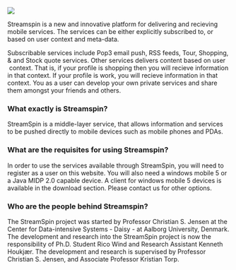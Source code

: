 [![](http://streamspin.com/images/streamspinlogo1.gif)](http://streamspin.com)


Streamspin is a new and innovative platform for delivering and recieving mobile services. The services can be either explicitly subscribed to, or based on user context and meta-data.

Subscribable services include Pop3 email push, RSS feeds, Tour, Shopping, & and Stock quote services. Other services delivers content based on user &nbsp;context. That is, if your profile is shopping then you will recieve information in that context. If your profile is work, you will recieve information in that context. You as a user can develop your own private services and share them amongst your friends and others.


### What exactly is Streamspin? ###
StreamSpin is a middle-layer service, that allows information and services to be pushed directly to mobile devices such as mobile phones and PDAs.


### What are the requisites for using Streamspin? ###
In order to use the services available through StreamSpin, you will need to register as a user on this website. You will also need a windows mobile 5 or a Java MIDP 2.0 capable device. A client for windows mobile 5 devices is available in the download section. Please contact us for other options.


### Who are the people behind Streamspin? ###
The StreamSpin project was started by Professor Christian S. Jensen at the Center for Data-intensive Systems - Daisy - at Aalborg University, Denmark. The development and research into the StreamSpin project is now the responsibility of Ph.D. Student Rico Wind and Research Assistant Kenneth Houkjær. The development and research is supervised by Professor Christian S. Jensen, and Associate Professor Kristian Torp.